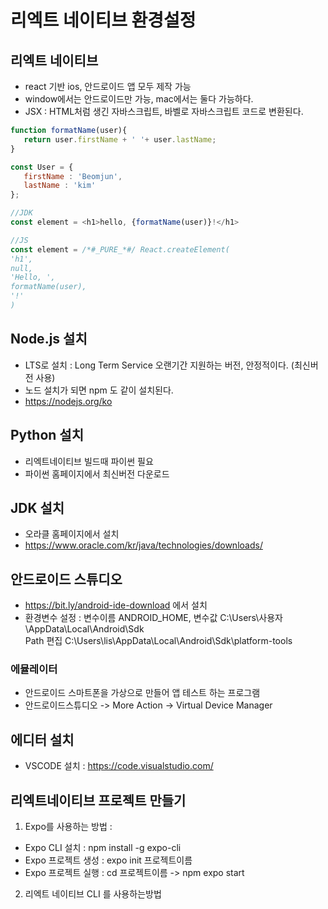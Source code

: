 # 리엑트 네이티브 환경설정
## 리엑트 네이티브 
- react 기반 ios, 안드로이드 앱 모두 제작 가능
- window에서는 안드로이드만 가능, mac에서는 둘다 가능하다.
- JSX : HTML처럼 생긴 자바스크립트, 바벨로 자바스크립트 코드로 변환된다.

```js
function formatName(user){
   return user.firstName + ' '+ user.lastName;
}

const User = {
   firstName : 'Beomjun',
   lastName : 'kim'
};

//JDK
const element = <h1>hello, {formatName(user)}!</h1>

//JS
const element = /*#_PURE_*#/ React.createElement(
'h1',
null,
'Hello, ',
formatName(user),
'!'
)
```

## Node.js 설치
- LTS로 설치 : Long Term Service 오랜기간 지원하는 버전, 안정적이다. (최신버전 사용)
- 노드 설치가 되면 npm 도 같이 설치된다.
- https://nodejs.org/ko

## Python 설치
- 리엑트네이티브 빌드때 파이썬 필요
- 파이썬 홈페이지에서 최신버전 다운로드

## JDK 설치 
- 오라클 홈페이지에서 설치
- https://www.oracle.com/kr/java/technologies/downloads/

## 안드로이드 스튜디오
- https://bit.ly/android-ide-download 에서 설치
- 환경변수 설정 : 변수이름 ANDROID_HOME, 변수값 C:\Users\사용자\AppData\Local\Android\Sdk
 <br/> Path 편집 C:\Users\lis\AppData\Local\Android\Sdk\platform-tools

### 에뮬레이터
- 안드로이드 스마트폰을 가상으로 만들어 앱 테스트 하는 프로그램
- 안드로이드스튜디오 -> More Action -> Virtual Device Manager

## 에디터 설치
- VSCODE 설치 : https://code.visualstudio.com/

## 리엑트네이티브 프로젝트 만들기
 
1. Expo를 사용하는 방법 : 
 - Expo CLI 설치 : npm install -g expo-cli 
 - Expo 프로젝트 생성 : expo init 프로젝트이름
 - Expo 프로젝트 실행 : cd 프로젝트이름 -> npm expo start 
2. 리엑트 네이티브 CLI 를 사용하는방법